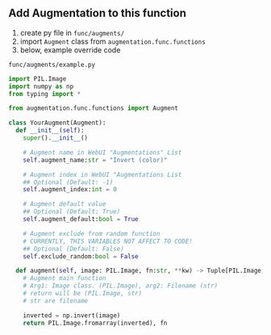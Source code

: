 ## Add Augmentation to this function
1. create py file in `func/augments/`
2. import `Augment` class from `augmentation.func.functions` 
3. below, example override code

`func/augments/example.py`
```py
import PIL.Image
import numpy as np
from typing import *

from augmentation.func.functions import Augment

class YourAugment(Augment):
  def __init__(self):
    super().__init__()

    # Augment name in WebUI "Augmentations" List
    self.augment_name:str = "Invert (color)"

    # Augment index in WebUI "Augmentations List
    ## Optional (Default: -1)
    self.augment_index:int = 0

    # Augment default value
    ## Optional (Default: True)
    self.augment_default:bool = True

    # Augment exclude from random function
    # CURRENTLY, THIS VARIABLES NOT AFFECT TO CODE!
    ## Optional (Default: False)
    self.exclude_random:bool = False

  def augment(self, image: PIL.Image, fn:str, **kw) -> Tuple[PIL.Image, str]:
    # Augment main function
    # Arg1: Image class. (PIL.Image), arg2: Filename (str)
    # return will be (PIL.Image, str)
    # str are filename

    inverted = np.invert(image)
    return PIL.Image.fromarray(inverted), fn
```